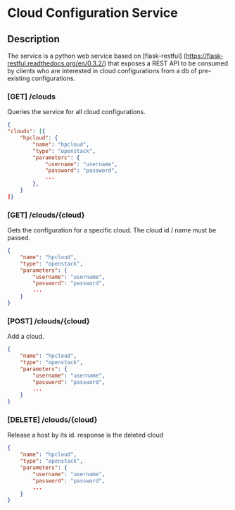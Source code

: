 Cloud Configuration Service
==========================

## Description

The service is a python web service based on [flask-restful]
(https://flask-restful.readthedocs.org/en/0.3.2/) that exposes a REST API to
 be consumed by clients who are interested in cloud configurations from a db of
 pre-existing configurations.

### [GET] /clouds

Queries the service for all cloud configurations.

```json
{
"clouds": [{
    "hpcloud": {
        "name": "hpcloud",
        "type": "openstack",
        "parameters": {
            "username": "username",
            "password": "password",
            ...
        },
    }
]}
```

### [GET] /clouds/{cloud}

Gets the configuration for a specific cloud. The cloud id / name must be passed.

```json
{
    "name": "hpcloud",
    "type": "openstack",
    "parameters": {
        "username": "username",
        "password": "password",
        ...
    }
}
```

### [POST] /clouds/{cloud}

Add a cloud.

```json
{
    "name": "hpcloud",
    "type": "openstack",
    "parameters": {
        "username": "username",
        "password": "password",
        ...
    }
}
```

### [DELETE] /clouds/{cloud}

Release a host by its id. response is the deleted cloud

```json
{
    "name": "hpcloud",
    "type": "openstack",
    "parameters": {
        "username": "username",
        "password": "password",
        ...
    }
}
```

